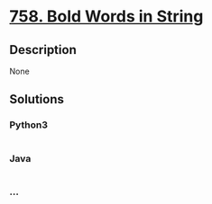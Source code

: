 # [758. Bold Words in String](https://leetcode.com/problems/bold-words-in-string)

## Description
None


## Solutions


### Python3

```python

```

### Java

```java

```

### ...
```

```

